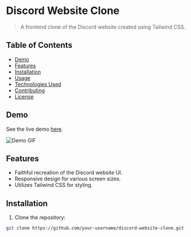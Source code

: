 # Discord Website Clone

> A frontend clone of the Discord website created using Tailwind CSS.

## Table of Contents

- [Demo](#demo)
- [Features](#features)
- [Installation](#installation)
- [Usage](#usage)
- [Technologies Used](#technologies-used)
- [Contributing](#contributing)
- [License](#license)

## Demo

See the live demo [here](insert_live_demo_url_here).

![Demo GIF](insert_demo_gif_url_here)

## Features

- Faithful recreation of the Discord website UI.
- Responsive design for various screen sizes.
- Utilizes Tailwind CSS for styling.

## Installation

1. Clone the repository:

```bash
git clone https://github.com/your-username/discord-website-clone.git

```
